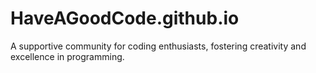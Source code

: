 # HaveAGoodCode.github.io
A supportive community for coding enthusiasts, fostering creativity and excellence in programming.
